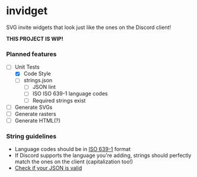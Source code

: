 # invidget
SVG invite widgets that look just like the ones on the Discord client!

**THIS PROJECT IS WIP!**

### Planned features
- [ ] Unit Tests
  - [x] Code Style
  - [ ] strings.json
    - [ ] JSON lint
    - [ ] ISO ISO 639-1 language codes
    - [ ] Required strings exist
- [ ] Generate SVGs
- [ ] Generate rasters
- [ ] Generate HTML(?)

### String guidelines
- Language codes should be in [ISO 639-1](https://en.wikipedia.org/wiki/ISO_639-1) format
- If Discord supports the language you're adding,  strings should perfectly match the ones on the client (capitalization too!)
- [Check if your JSON is valid](https://jsonlint.com/)
